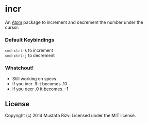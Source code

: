 # incr

An [Atom](https://atom.io/) package to increment and decrement the number under the cursor.

### Default Keybindings
```cmd-ctrl-k``` to increment  
```cmd-ctrl-j``` to decrement  

### Whatchout!
- Still working on specs
- If you incr .9 it becomes .10
- If you decr .0 it becomes .-1

## License
Copyright (c) 2014 Mustafa Rizvi
Licensed under the MIT license.
